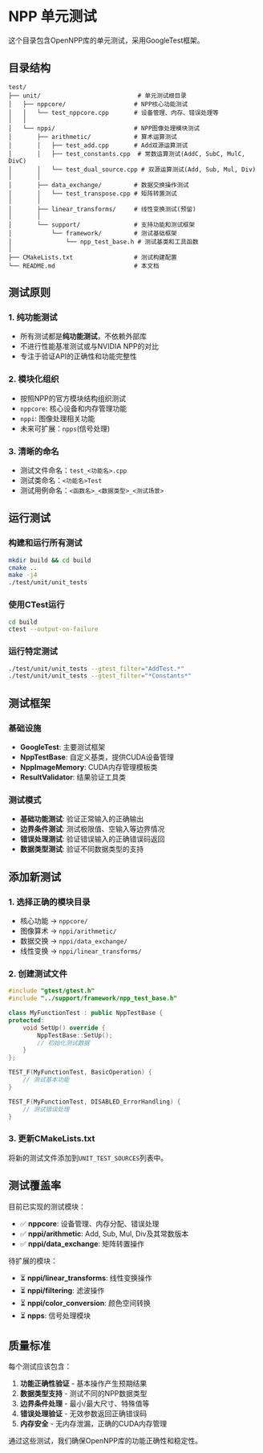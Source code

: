 # NPP 单元测试

这个目录包含OpenNPP库的单元测试，采用GoogleTest框架。

## 目录结构

```
test/
├── unit/                           # 单元测试根目录
│   ├── nppcore/                   # NPP核心功能测试
│   │   └── test_nppcore.cpp       # 设备管理、内存、错误处理等
│   │
│   └── nppi/                      # NPP图像处理模块测试
│       ├── arithmetic/            # 算术运算测试
│       │   ├── test_add.cpp       # Add双源运算测试
│       │   ├── test_constants.cpp  # 常数运算测试(AddC, SubC, MulC, DivC)
│       │   └── test_dual_source.cpp # 双源运算测试(Add, Sub, Mul, Div)
│       │
│       ├── data_exchange/         # 数据交换操作测试
│       │   └── test_transpose.cpp # 矩阵转置测试
│       │
│       ├── linear_transforms/     # 线性变换测试(预留)
│       │
│       └── support/               # 支持功能和测试框架
│           └── framework/         # 测试基础框架
│               └── npp_test_base.h # 测试基类和工具函数
│
├── CMakeLists.txt                 # 测试构建配置
└── README.md                      # 本文档
```

## 测试原则

### 1. 纯功能测试
- 所有测试都是**纯功能测试**，不依赖外部库
- 不进行性能基准测试或与NVIDIA NPP的对比
- 专注于验证API的正确性和功能完整性

### 2. 模块化组织
- 按照NPP的官方模块结构组织测试
- `nppcore`: 核心设备和内存管理功能
- `nppi`: 图像处理相关功能
- 未来可扩展：`npps`(信号处理)

### 3. 清晰的命名
- 测试文件命名：`test_<功能名>.cpp`
- 测试类命名：`<功能名>Test` 
- 测试用例命名：`<函数名>_<数据类型>_<测试场景>`

## 运行测试

### 构建和运行所有测试
```bash
mkdir build && cd build
cmake ..
make -j4
./test/unit/unit_tests
```

### 使用CTest运行
```bash
cd build
ctest --output-on-failure
```

### 运行特定测试
```bash
./test/unit/unit_tests --gtest_filter="AddTest.*"
./test/unit/unit_tests --gtest_filter="*Constants*"
```

## 测试框架

### 基础设施
- **GoogleTest**: 主要测试框架
- **NppTestBase**: 自定义基类，提供CUDA设备管理
- **NppImageMemory**: CUDA内存管理模板类
- **ResultValidator**: 结果验证工具类

### 测试模式
- **基础功能测试**: 验证正常输入的正确输出
- **边界条件测试**: 测试极限值、空输入等边界情况
- **错误处理测试**: 验证错误输入的正确错误码返回
- **数据类型测试**: 验证不同数据类型的支持

## 添加新测试

### 1. 选择正确的模块目录
- 核心功能 → `nppcore/`
- 图像算术 → `nppi/arithmetic/`
- 数据交换 → `nppi/data_exchange/`
- 线性变换 → `nppi/linear_transforms/`

### 2. 创建测试文件
```cpp
#include "gtest/gtest.h"
#include "../support/framework/npp_test_base.h"

class MyFunctionTest : public NppTestBase {
protected:
    void SetUp() override {
        NppTestBase::SetUp();
        // 初始化测试数据
    }
};

TEST_F(MyFunctionTest, BasicOperation) {
    // 测试基本功能
}

TEST_F(MyFunctionTest, DISABLED_ErrorHandling) {
    // 测试错误处理
}
```

### 3. 更新CMakeLists.txt
将新的测试文件添加到`UNIT_TEST_SOURCES`列表中。

## 测试覆盖率

目前已实现的测试模块：
- ✅ **nppcore**: 设备管理、内存分配、错误处理
- ✅ **nppi/arithmetic**: Add, Sub, Mul, Div及其常数版本
- ✅ **nppi/data_exchange**: 矩阵转置操作

待扩展的模块：
- ⏳ **nppi/linear_transforms**: 线性变换操作
- ⏳ **nppi/filtering**: 滤波操作  
- ⏳ **nppi/color_conversion**: 颜色空间转换
- ⏳ **npps**: 信号处理模块

## 质量标准

每个测试应该包含：
1. **功能正确性验证** - 基本操作产生预期结果
2. **数据类型支持** - 测试不同的NPP数据类型
3. **边界条件处理** - 最小/最大尺寸、特殊值等
4. **错误处理验证** - 无效参数返回正确错误码
5. **内存安全** - 无内存泄漏，正确的CUDA内存管理

通过这些测试，我们确保OpenNPP库的功能正确性和稳定性。